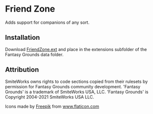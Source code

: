 # Friend Zone
Adds support for companions of any sort.

## Installation
Download [FriendZone.ext](https://github.com/MeAndUnique/FriendZone/releases) and place in the extensions subfolder of the Fantasy Grounds data folder.

## Attribution
SmiteWorks owns rights to code sections copied from their rulesets by permission for Fantasy Grounds community development.
'Fantasy Grounds' is a trademark of SmiteWorks USA, LLC.
'Fantasy Grounds' is Copyright 2004-2021 SmiteWorks USA LLC.

<div>Icons made by <a href="https://www.freepik.com" title="Freepik">Freepik</a> from <a href="https://www.flaticon.com/" title="Flaticon">www.flaticon.com</a></div>